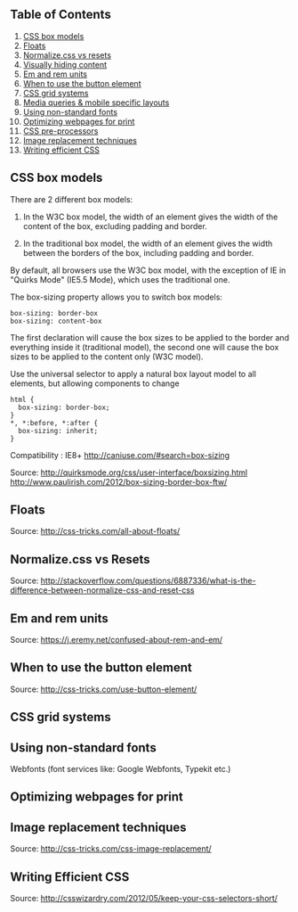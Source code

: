 <a name='toc'>Table of Contents</a>
------

1. [CSS box models](#box)
1. [Floats](#floats)
1. [Normalize.css vs resets](#resets)
1. [Visually hiding content](#hiding)
1. [Em and rem units](#em)
1. [When to use the button element](#button)
1. [CSS grid systems](#grids)
1. [Media queries & mobile specific layouts](#media)
1. [Using non-standard fonts](#fonts)
1. [Optimizing webpages for print](#print)
1. [CSS pre-processors](#preprocessors)
1. [Image replacement techniques](#ir)
1. [Writing efficient CSS](#eficient)

<a name='box'>CSS box models<a/> 
------
There are 2 different box models:

1. In the W3C box model, the width of an element gives the width of the content of the box, excluding padding and border.

2. In the traditional box model, the width of an element gives the width between the borders of the box, including padding and border.

By default, all browsers use the W3C box model, with the exception of IE in "Quirks Mode" (IE5.5 Mode), which uses the traditional one.

The box-sizing property allows you to switch box models:

<pre><code>box-sizing: border-box
box-sizing: content-box</code></pre>

The first declaration will cause the box sizes to be applied to the border and everything inside it (traditional model), the second one will cause the box sizes to be applied to the content only (W3C model).

Use the universal selector to apply a natural box layout model to all elements, but allowing components to change

<pre><code>html {
  box-sizing: border-box;
}
*, *:before, *:after {
  box-sizing: inherit;
}</pre></code>

Compatibility : IE8+ http://caniuse.com/#search=box-sizing

Source: http://quirksmode.org/css/user-interface/boxsizing.html
        http://www.paulirish.com/2012/box-sizing-border-box-ftw/ 
  
<a name='floats'>Floats</a>
------

Source: http://css-tricks.com/all-about-floats/
  
<a name='resets'>Normalize.css vs Resets</a>
------

Source: http://stackoverflow.com/questions/6887336/what-is-the-difference-between-normalize-css-and-reset-css
  
<!--<a name='hiding'>Visually hiding content<a/>
------ -->

<a name='em'>Em and rem units<a/>
------

Source: https://j.eremy.net/confused-about-rem-and-em/

<a name='button'>When to use the button element<a/>
------

Source: http://css-tricks.com/use-button-element/

<a name='grids'>CSS grid systems<a/>
------

<!-- <a name='media'>Media queries & mobile specific layouts<a/>
------ -->

<a name='fonts'>Using non-standard fonts<a/>
------

Webfonts (font services like: Google Webfonts, Typekit etc.)

<a name='print'>Optimizing webpages for print<a/>
------

<!--<a name='preprocessors'>CSS pre-processors<a/>
------ -->

<a name='ir'>Image replacement techniques<a/>
------

Source: http://css-tricks.com/css-image-replacement/

<a name='efficient'>Writing Efficient CSS<a/>
------

Source: http://csswizardry.com/2012/05/keep-your-css-selectors-short/




